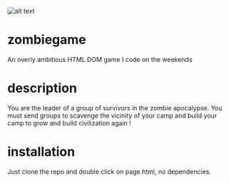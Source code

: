 ![alt text][logo]

[logo]: https://github.com/Sergenti/zombiegame/img/npc/hordeicon.png "The horde"

# zombiegame
An overly ambitious HTML DOM game I code on the weekends

# description

You are the leader of a group of survivors in the zombie apocalypse. You must send groups to scavenge the vicinity of your camp and build your camp to grow and build civilization again !

# installation

Just clone the repo and double click on page.html, no dependencies.